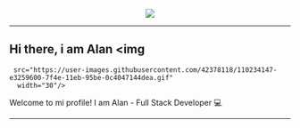 <p align="center">
<img src="https://i.imgur.com/szZJrEU.png"/>
</p>

---

## Hi there, i am Alan <img 
     src="https://user-images.githubusercontent.com/42378118/110234147-e3259600-7f4e-11eb-95be-0c4047144dea.gif"
      width="30"/>

Welcome to mi profile! I am Alan - Full Stack Developer 💻

---
